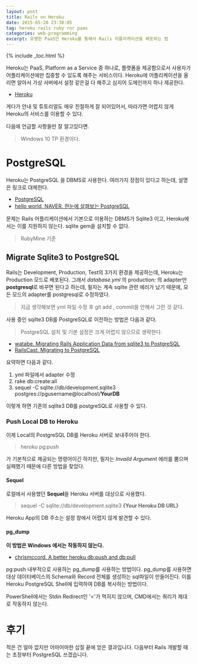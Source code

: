 ```yaml
---
layout: post
title: Rails on Heroku
date: 2015-05-20 23:38:05
tag: heroku rails ruby ror paas
categories: web-programming
excerpt: 유명한 PaaS인 Heroku를 통해서 Rails 어플리케이션을 배포하는 법
---
```


{% include _toc.html %}

Heroku는 PaaS, Platform as a Service 중 하나로, 플랫폼을 제공함으로서 사용자가 어플리케이션에만 집중할 수 있도록 해주는 서비스이다. Heroku에 어플리케이션을 올리면 알아서 가상 서버에서 설정 같은걸 다 해주고 심지어 도메인까지 하나 제공한다.

 - [Heroku](https://www.google.co.kr/url?sa=t&rct=j&q=&esrc=s&source=web&cd=1&cad=rja&uact=8&ved=0CCMQ7QgwAA&url=https%3A%2F%2Fwww.heroku.com%2F&ei=hZxcVejxIM_X8gXa4oLgAg&usg=AFQjCNF8-hoB8iHVyZ2dDq3bYi_oSmHVtg&sig2=tfCbeO9LOZvll5vWv3PLMA)

게다가 안내 및 튜토리얼도 매우 친절하게 잘 되어있어서, 따라가면 어렵지 않게 Heroku의 서비스를 이용할 수 있다.

다음에 언급할 사항들만 잘 알고있다면.

> Windows 10 TP 환경이다.

# PostgreSQL #

Heroku는 PostgreSQL 을 DBMS로 사용한다. 여러가지 장점이 있다고 하는데, 설명은 링크로 대체한다.

 - [PostgreSQL](http://www.postgresql.org/)
 - [hello world, NAVER. 한눈에 살펴보는 PostgreSQL ](http://helloworld.naver.com/helloworld/227936)

문제는 Rails 어플리케이션에서 기본으로 이용하는 DBMS가 Sqlite3 이고, Heroku에서는 이를 지원하지 않는다. sqlite gem을 설치할 수 없다.

> RubyMine 기준

## Migrate Sqlite3 to PostgreSQL ##

Rails는 Development, Production, Test의 3가지 환경을 제공하는데, Heroku는 Production 모드로 배포된다. 그래서 _database.yml_ 의 production: 의 adapter만 **postgresql**로 바꾸면 된다고 하는데, 필자는 계속 sqilte 관련 에러가 났기 때문에, 모든 모드의 adapter를 postgresql로 수정하였다.

> 지금 생각해보면 yml 파일 수정 후 git add , commit을 안해서 그런 것 같다.

사용 중인 sqilte3 DB를 PostgreSQL로 이전하는 방법은 다음과 같다.

> PostgreSQL 설치 및 기본 설정은 크게 어렵지 않으므로 생략한다.

- [watabe. Migrating Rails Application Data from sqlite3 to PostgreSQL](http://watabelabs.com/blog/view/migrating-rails-application-data-from-sqlite3-to-postgresql)
- [RailsCast. Migrating to PostgreSQL](http://railscasts.com/episodes/342-migrating-to-postgresql?language=ko&view=asciicast)

요약하면 다음과 같다. 

1. yml 파일에서 adapter 수정
2. rake db:create:all
3. sequel -C sqlite://db/development.sqlite3 postgres://pgusername@localhost/**YourDB**

이렇게 하면 기존의 sqlite3 DB를 postgreSQL로 사용할 수 있다.

### Push Local DB to Heroku ###

이제 Local의 PostgreSQL DB를 Heroku 서버로 보내주어야 한다. 

> heroku pg:push

가 기본적으로 제공되는 명령어이긴 하지만, 필자는 _Invaild Argument_ 에러를 뿜으며 실패했기 때문에 다른 방법을 찾았다.

#### Sequel ####

로컬에서 사용했던 **Sequel**을 Heroku 서버를 대상으로 사용했다.

> sequel -C sqlite://db/development.sqlite3 **{Your Heroku DB URL}**

Heroku App의 DB 주소는 설정 창에서 어렵지 않게 발견할 수 있다.

#### pg_dump ####

**이 방법은 Windows 에서는 작동하지 않는다.** 

 - [chrismccord. A better heroku db:push and db:pull](http://www.chrismccord.com/blog/2013/01/09/better-heroku-db-push-and-db-pull/)

pg:push 내부적으로 사용하는 pg_dump를 사용하는 방법이다. pg\_dump를 사용하면 대상 데이터베이스의 Schema와 Record 전체를 생성하는 sql파일이 만들어진다. 이를 Heroku PostgreSQL Shell에 입력하여 DB를 복사하는 방법이다.

PowerShell에서는 Stdin Redirect인 '<'가 먹히지 않으며, CMD에서는 쿼리가 제대로 작동하지 않는다.

# 후기 #
적은 건 얼마 없지만 어마어마한 삽질 끝에 얻은 결과입니다. 다음부터 Rails 개발할 때는 초장부터 PostgreSQL 쓰겠습니다.



